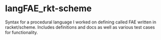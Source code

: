 # langFAE_rkt-scheme
 Syntax for a procedural language I worked on defining called FAE written in racket/scheme. 
 Includes definitions and docs as well as various test cases for functionality.
